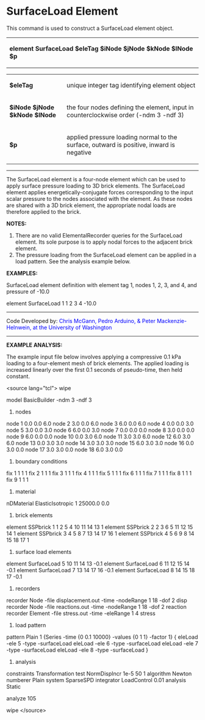 # SurfaceLoad Element

<p>This command is used to construct a SurfaceLoad element object.</p>
<table>
<tbody>
<tr class="odd">
<td><p><strong>element SurfaceLoad $eleTag $iNode $jNode $kNode $lNode
$p</strong></p></td>
</tr>
</tbody>
</table>
<table>
<tbody>
<tr class="odd">
<td><p><strong>$eleTag</strong></p></td>
<td><p>unique integer tag identifying element object</p></td>
</tr>
<tr class="even">
<td><p><strong>$iNode $jNode $kNode $lNode</strong></p></td>
<td><p>the four nodes defining the element, input in counterclockwise
order (-ndm 3 -ndf 3)</p></td>
</tr>
<tr class="odd">
<td><p><strong>$p</strong></p></td>
<td><p>applied pressure loading normal to the surface, outward is
positive, inward is negative</p></td>
</tr>
</tbody>
</table>
<hr />
<p>The SurfaceLoad element is a four-node element which can be used to
apply surface pressure loading to 3D brick elements. The SurfaceLoad
element applies energetically-conjugate forces corresponding to the
input scalar pressure to the nodes associated with the element. As these
nodes are shared with a 3D brick element, the appropriate nodal loads
are therefore applied to the brick.</p>
<p><strong>NOTES:</strong></p>
<ol>
<li>There are no valid ElementalRecorder queries for the SurfaceLoad
element. Its sole purpose is to apply nodal forces to the adjacent brick
element.</li>
<li>The pressure loading from the SurfaceLoad element can be applied in
a load pattern. See the analysis example below.</li>
</ol>
<p><strong>EXAMPLES:</strong></p>
<p>SurfaceLoad element definition with element tag 1, nodes 1, 2, 3, and
4, and pressure of -10.0</p>
<p>element SurfaceLoad 1 1 2 3 4 -10.0</p>
<hr />
<p>Code Developed by: <span style="color:blue"> Chris McGann,
Pedro Arduino, &amp; Peter Mackenzie-Helnwein, at the University of
Washington </span></p>
<hr />
<p><strong>EXAMPLE ANALYSIS:</strong></p>
<p>The example input file below involves applying a compressive 0.1 kPa
loading to a four-element mesh of brick elements. The applied loading is
increased linearly over the first 0.1 seconds of pseudo-time, then held
constant.</p>
<p>&lt;source lang="tcl"&gt; wipe</p>
<p>model BasicBuilder -ndm 3 -ndf 3</p>
<ol>
<li>nodes</li>
</ol>
<p>node 1 0.0 0.0 6.0 node 2 3.0 0.0 6.0 node 3 6.0 0.0 6.0 node 4 0.0
0.0 3.0 node 5 3.0 0.0 3.0 node 6 6.0 0.0 3.0 node 7 0.0 0.0 0.0 node 8
3.0 0.0 0.0 node 9 6.0 0.0 0.0 node 10 0.0 3.0 6.0 node 11 3.0 3.0 6.0
node 12 6.0 3.0 6.0 node 13 0.0 3.0 3.0 node 14 3.0 3.0 3.0 node 15 6.0
3.0 3.0 node 16 0.0 3.0 0.0 node 17 3.0 3.0 0.0 node 18 6.0 3.0 0.0</p>
<ol>
<li>boundary conditions</li>
</ol>
<p>fix 1 1 1 1 fix 2 1 1 1 fix 3 1 1 1 fix 4 1 1 1 fix 5 1 1 1 fix 6 1 1
1 fix 7 1 1 1 fix 8 1 1 1 fix 9 1 1 1</p>
<ol>
<li>material</li>
</ol>
<p>nDMaterial ElasticIsotropic 1 25000.0 0.0</p>
<ol>
<li>brick elements</li>
</ol>
<p>element SSPbrick 1 1 2 5 4 10 11 14 13 1 element SSPbrick 2 2 3 6 5
11 12 15 14 1 element SSPbrick 3 4 5 8 7 13 14 17 16 1 element SSPbrick
4 5 6 9 8 14 15 18 17 1</p>
<ol>
<li>surface load elements</li>
</ol>
<p>element SurfaceLoad 5 10 11 14 13 -0.1 element SurfaceLoad 6 11 12 15
14 -0.1 element SurfaceLoad 7 13 14 17 16 -0.1 element SurfaceLoad 8 14
15 18 17 -0.1</p>
<ol>
<li>recorders</li>
</ol>
<p>recorder Node -file displacement.out -time -nodeRange 1 18 -dof 2
disp recorder Node -file reactions.out -time -nodeRange 1 18 -dof 2
reaction recorder Element -file stress.out -time -eleRange 1 4
stress</p>
<ol>
<li>load pattern</li>
</ol>
<p>pattern Plain 1 {Series -time {0 0.1 10000} -values {0 1 1} -factor
1} { eleLoad -ele 5 -type -surfaceLoad eleLoad -ele 6 -type -surfaceLoad
eleLoad -ele 7 -type -surfaceLoad eleLoad -ele 8 -type -surfaceLoad
}</p>
<ol>
<li>analysis</li>
</ol>
<p>constraints Transformation test NormDispIncr 1e-5 50 1 algorithm
Newton numberer Plain system SparseSPD integrator LoadControl 0.01
analysis Static</p>
<p>analyze 105</p>
<p>wipe &lt;/source&gt;</p>
